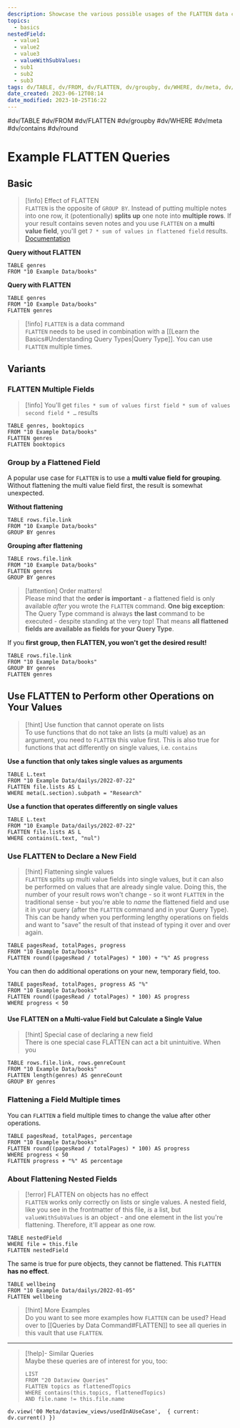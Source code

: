 ```yaml
---
description: Showcase the various possible usages of the FLATTEN data command
topics:
  - basics
nestedField:
  - value1
  - value2
  - value3
  - valueWithSubValues:
  - sub1
  - sub2
  - sub3
tags: dv/TABLE, dv/FROM, dv/FLATTEN, dv/groupby, dv/WHERE, dv/meta, dv/contains, dv/round
date_created: 2023-06-12T08:14
date_modified: 2023-10-25T16:22
---
```


 #dv/TABLE #dv/FROM #dv/FLATTEN #dv/groupby #dv/WHERE #dv/meta #dv/contains #dv/round

# Example FLATTEN Queries

## Basic

> [!info] Effect of FLATTEN  
> `FLATTEN` is the opposite of `GROUP BY`. Instead of putting multiple notes into one row, it (potentionally) **splits up** one note into **multiple rows**. If your result contains seven notes and you use `FLATTEN` on a **multi value field**, you'll get `7 * sum of values in flattened field` results.  
> [Documentation](https://blacksmithgu.github.io/obsidian-dataview/query/queries/#flatten)

**Query without FLATTEN**

```dataview
TABLE genres
FROM "10 Example Data/books"
```

**Query with FLATTEN**

```dataview
TABLE genres
FROM "10 Example Data/books"
FLATTEN genres
```

> [!info] `FLATTEN` is a data command  
> `FLATTEN` needs to be used in combination with a [[Learn the Basics#Understanding Query Types|Query Type]]. You can use `FLATTEN` multiple times.

## Variants

### FLATTEN Multiple Fields

> [!info] You'll get `files * sum of values first field * sum of values second field * …` results

```dataview
TABLE genres, booktopics
FROM "10 Example Data/books"
FLATTEN genres
FLATTEN booktopics
```

### Group by a Flattened Field

A popular use case for `FLATTEN` is to use a **multi value field for grouping**. Without flattening the multi value field first, the result is somewhat unexpected.

**Without flattening**

```dataview
TABLE rows.file.link
FROM "10 Example Data/books"
GROUP BY genres
```

**Grouping after flattening**

```dataview
TABLE rows.file.link
FROM "10 Example Data/books"
FLATTEN genres
GROUP BY genres
```

> [!attention] Order matters!  
> Please mind that the **order is important** - a flattened field is only available *after* you wrote the `FLATTEN` command. **One big exception**: The Query Type command is always **the last** command to be executed - despite standing at the very top! That means **all flattened fields are available as fields for your Query Type**.

If you **first group, then FLATTEN, you won't get the desired result!**

```dataview
TABLE rows.file.link
FROM "10 Example Data/books"
GROUP BY genres
FLATTEN genres
```

## Use FLATTEN to Perform other Operations on Your Values

> [!hint] Use function that cannot operate on lists  
> To use functions that do not take an lists (a multi value) as an argument, you need to `FLATTEN` this value first. This is also true for functions that act differently on single values, i.e. `contains`

**Use a function that only takes single values as arguments**

```dataview
TABLE L.text
FROM "10 Example Data/dailys/2022-07-22"
FLATTEN file.lists AS L
WHERE meta(L.section).subpath = "Research"
```

**Use a function that operates differently on single values**

```dataview
TABLE L.text
FROM "10 Example Data/dailys/2022-07-22"
FLATTEN file.lists AS L
WHERE contains(L.text, "nul")
```

### Use FLATTEN to Declare a New Field

> [!hint] Flattening single values  
> `FLATTEN` splits up multi value fields into single values, but it can also be performed on values that are already single value. Doing this, the number of your result rows won't change - so it wont `FLATTEN` in the traditional sense - but you're able to *name* the flattened field and use it in your query (after the `FLATTEN` command and in your Query Type).  
> This can be handy when you performing lengthy operations on fields and want to "save" the result of that instead of typing it over and over again.

```dataview
TABLE pagesRead, totalPages, progress
FROM "10 Example Data/books"
FLATTEN round((pagesRead / totalPages) * 100) + "%" AS progress
```

You can then do additional operations on your new, temporary field, too.

```dataview
TABLE pagesRead, totalPages, progress AS "%"
FROM "10 Example Data/books"
FLATTEN round((pagesRead / totalPages) * 100) AS progress
WHERE progress < 50
```

#### Use FLATTEN on a Multi-value Field but Calculate a Single Value

> [!hint] Special case of declaring a new field  
> There is one special case FLATTEN can act a bit unintuitive. When you

```dataview
TABLE rows.file.link, rows.genreCount
FROM "10 Example Data/books"
FLATTEN length(genres) AS genreCount
GROUP BY genres
```

### Flattening a Field Multiple times

You can `FLATTEN` a field multiple times to change the value after other operations.

```dataview
TABLE pagesRead, totalPages, percentage
FROM "10 Example Data/books"
FLATTEN round((pagesRead / totalPages) * 100) AS progress
WHERE progress < 50
FLATTEN progress + "%" AS percentage
```

### About Flattening Nested Fields

> [!error] FLATTEN on objects has no effect  
> `FLATTEN` works only correctly on lists or single values. A nested field, like you see in the frontmatter of this file, *is* a list, but `valueWithSubValues` is an object - and one element in the list you're flattening. Therefore, it'll appear as one row.

```dataview
TABLE nestedField
WHERE file = this.file
FLATTEN nestedField
```

The same is true for pure objects, they cannot be flattened. This `FLATTEN` **has no effect**.

```dataview
TABLE wellbeing
FROM "10 Example Data/dailys/2022-01-05"
FLATTEN wellbeing
```

> [!hint] More Examples  
> Do you want to see more examples how `FLATTEN` can be used? Head over to [[Queries by Data Command#FLATTEN]] to see all queries in this vault that use `FLATTEN`.

---

<!-- === end of query page ===  -->

> [!help]- Similar Queries  
> Maybe these queries are of interest for you, too:
> 
> ```dataview
> LIST
> FROM "20 Dataview Queries"
> FLATTEN topics as flattenedTopics
> WHERE contains(this.topics, flattenedTopics)
> AND file.name != this.file.name
> ```

```dataviewjs
dv.view('00 Meta/dataview_views/usedInAUseCase',  { current: dv.current() })
```
